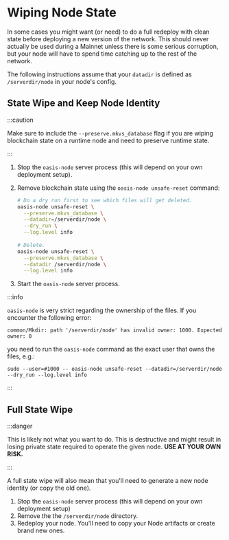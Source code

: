 # Wiping Node State

In some cases you might want (or need) to do a full redeploy with clean state before deploying a new version of the network. This should never actually be used during a Mainnet unless there is some serious corruption, but your node will have to spend time catching up to the rest of the network.

The following instructions assume that your `datadir` is defined as `/serverdir/node` in your node's config.

## State Wipe and Keep Node Identity

:::caution

Make sure to include the `--preserve.mkvs_database` flag if you are wiping blockchain state on a runtime node and need to preserve runtime state.

:::

1. Stop the `oasis-node` server process (this will depend on your own deployment setup).
2. Remove blockchain state using the `oasis-node unsafe-reset` command:

    ```bash
    # Do a dry run first to see which files will get deleted.
    oasis-node unsafe-reset \
      --preserve.mkvs_database \
      --datadir=/serverdir/node \
      --dry_run \
      --log.level info
      
    # Delete.
    oasis-node unsafe-reset \
      --preserve.mkvs_database \
      --datadir /serverdir/node \
      --log.level info
    ```
3. Start the `oasis-node` server process.

:::info

`oasis-node` is very strict regarding the ownership of the files. If you encounter the following error:

```
common/Mkdir: path '/serverdir/node' has invalid owner: 1000. Expected owner: 0
```

you need to run the `oasis-node` command as the exact user that owns the files, e.g.:

```
sudo --user=#1000 -- oasis-node unsafe-reset --datadir=/serverdir/node --dry_run --log.level info
```

:::

## Full State Wipe

:::danger

This is likely not what you want to do. This is destructive and might result in losing private state required to operate the given node. **USE AT YOUR OWN RISK.**

:::

A full state wipe will also mean that you'll need to generate a new node identity (or copy the old one).

1. Stop the `oasis-node` server process (this will depend on your own deployment setup)
2. Remove the the `/serverdir/node` directory.
3. Redeploy your node. You'll need to copy your Node artifacts or create brand new ones.
